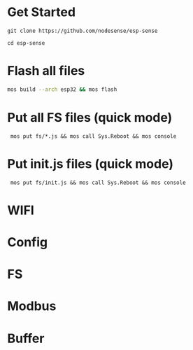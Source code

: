 # Get Started

```
git clone https://github.com/nodesense/esp-sense

cd esp-sense

```

# Flash all files

```bash
mos build --arch esp32 && mos flash
```

# Put all FS files (quick mode)

```
 mos put fs/*.js && mos call Sys.Reboot && mos console
 ```

# Put init.js files (quick mode)

```
 mos put fs/init.js && mos call Sys.Reboot && mos console
```

# WIFI

# Config

# FS

# Modbus

# Buffer